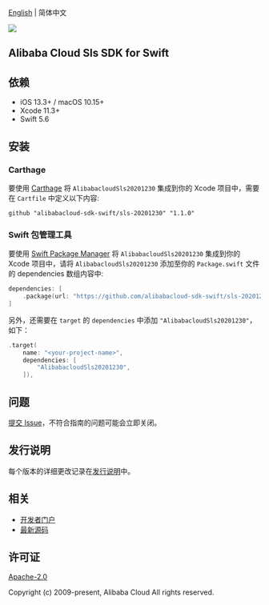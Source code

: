 [English](README.md) | 简体中文

![](https://aliyunsdk-pages.alicdn.com/icons/AlibabaCloud.svg)

## Alibaba Cloud Sls SDK for Swift

## 依赖

- iOS 13.3+ / macOS 10.15+
- Xcode 11.3+
- Swift 5.6

## 安装

### Carthage

要使用 [Carthage](https://github.com/Carthage/Carthage) 将 `AlibabacloudSls20201230` 集成到你的 Xcode 项目中，需要在 `Cartfile` 中定义以下内容:

```ogdl
github "alibabacloud-sdk-swift/sls-20201230" "1.1.0"
```

### Swift 包管理工具

要使用 [Swift Package Manager](https://swift.org/package-manager/) 将 `AlibabacloudSls20201230` 集成到你的 Xcode 项目中，请将 `AlibabacloudSls20201230` 添加至你的 `Package.swift` 文件的 dependencies 数组内容中:

```swift
dependencies: [
    .package(url: "https://github.com/alibabacloud-sdk-swift/sls-20201230.git", from: "1.1.0")
]
```

另外，还需要在 `target` 的 `dependencies` 中添加 `"AlibabacloudSls20201230"`，如下：

```swift
.target(
    name: "<your-project-name>",
    dependencies: [
        "AlibabacloudSls20201230",
    ]),
```

## 问题

[提交 Issue](https://github.com/alibabacloud-sdk-swift/sls-20201230/issues/new)，不符合指南的问题可能会立即关闭。

## 发行说明

每个版本的详细更改记录在[发行说明](./ChangeLog.txt)中。

## 相关

* [开发者门户](https://next.api.aliyun.com/home)
* [最新源码](https://github.com/alibabacloud-sdk-swift/sls-20201230)

## 许可证

[Apache-2.0](http://www.apache.org/licenses/LICENSE-2.0)

Copyright (c) 2009-present, Alibaba Cloud All rights reserved.
